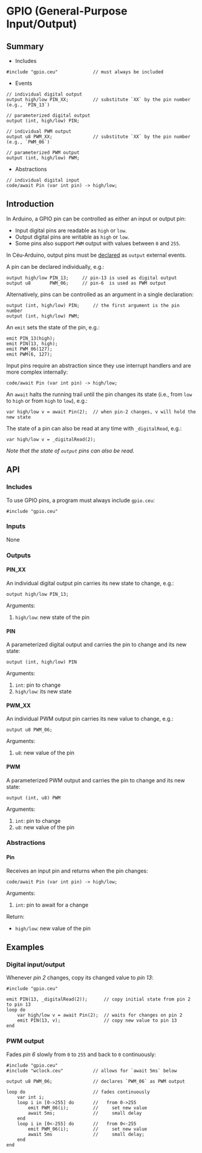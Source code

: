 # GPIO (General-Purpose Input/Output)

## Summary

- Includes

```
#include "gpio.ceu"             // must always be included
```

- Events

```
// individual digital output
output high/low PIN_XX;         // substitute `XX` by the pin number (e.g., `PIN_13`)

// parameterized digital output
output (int, high/low) PIN;

// individual PWM output
output u8 PWM_XX;               // substitute `XX` by the pin number (e.g., `PWM_06`)

// parameterized PWM output
output (int, high/low) PWM;
```

- Abstractions

```
// individual digital input
code/await Pin (var int pin) -> high/low;
```

## Introduction

In Arduino, a GPIO pin can be controlled as either an input or output pin:

- Input digital pins are readable as `high` or `low`.
- Output digital pins are writable as `high` or `low`.
- Some pins also support `PWM` output with values between `0` and `255`.

In Céu-Arduino, output pins must be [declared][declaration] as `output`
external events.

A pin can be declared individually, e.g.:

```
output high/low PIN_13;     // pin-13 is used as digital output
output u8       PWM_06;     // pin-6  is used as PWM output
```

Alternatively, pins can be controlled as an argument in a single declaration:

```
output (int, high/low) PIN;     // the first argument is the pin number
output (int, high/low) PWM;
```

An `emit` sets the state of the pin, e.g.:

```
emit PIN_13(high);
emit PIN(13, high);
emit PWM_06(127);
emit PWM(6, 127);
```

Input pins require an abstraction since they use interrupt handlers and are
more complex internally:

```
code/await Pin (var int pin) -> high/low;
```

An `await` halts the running trail until the pin changes its state (i.e., from
`low` to `high` or from `high` to `low`), e.g.:

```
var high/low v = await Pin(2);  // when pin-2 changes, v will hold the new state
```

The state of a pin can also be read at any time with `_digitalRead`, e.g.:

```
var high/low v = _digitalRead(2);
```

*Note that the state of `output` pins can also be read.*

[declaration]: http://ceu-lang.github.io/ceu/out/manual/v0.30/storage_entities/#external-events
[await]:       http://ceu-lang.github.io/ceu/out/manual/v0.30/statements/#event
[emit]:        http://ceu-lang.github.io/ceu/out/manual/v0.30/statements/#events_1

## API

### Includes

To use GPIO pins, a program must always include `gpio.ceu`:

```
#include "gpio.ceu"
```

### Inputs

None

### Outputs

#### PIN_XX

An individual digital output pin carries its new state to change, e.g.:

```
output high/low PIN_13;
```

Arguments:

1. `high/low`: new state of the pin

#### PIN

A parameterized digital output and carries the pin to change and its new state:

```
output (int, high/low) PIN
```

Arguments:

1. `int`:      pin to change
2. `high/low`: its new state

#### PWM_XX

An individual PWM output pin carries its new value to change, e.g.:

```
output u8 PWM_06;
```

Arguments:

1. `u8`: new value of the pin

#### PWM

A parameterized PWM output and carries the pin to change and its new state:

```
output (int, u8) PWM
```

Arguments:

1. `int`: pin to change
2. `u8`:  new value of the pin

### Abstractions

#### Pin

Receives an input pin and returns when the pin changes:

```
code/await Pin (var int pin) -> high/low;
```

Arguments:

1. `int`: pin to await for a change

Return:

- `high/low`: new value of the pin

## Examples

### Digital input/output

Whenever *pin 2* changes, copy its changed value to *pin 13*:

```
#include "gpio.ceu"

emit PIN(13, _digitalRead(2));      // copy initial state from pin 2 to pin 13
loop do
    var high/low v = await Pin(2);  // waits for changes on pin 2
    emit PIN(13, v);                // copy new value to pin 13
end
```

### PWM output

Fades *pin 6* slowly from `0` to `255` and back to `0` continuously:

```
#include "gpio.ceu"
#include "wclock.ceu"           // allows for `await 5ms` below

output u8 PWM_06;               // declares `PWM_06` as PWM output

loop do                         // fades continuously
    var int i;
    loop i in [0->255] do       //   from 0->255
        emit PWM_06(i);         //     set new value
        await 5ms;              //     small delay
    end
    loop i in [0<-255] do       //   from 0<-255
        emit PWM_06(i);         //     set new value
        await 5ms               //     small delay;
    end
end
```
